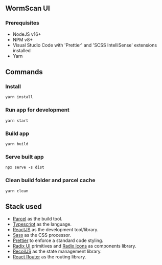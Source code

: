 ## WormScan UI

### Prerequisites

- NodeJS v16+
- NPM v8+
- Visual Studio Code with 'Prettier' and 'SCSS IntelliSense' extensions installed
- Yarn

## Commands

### Install

```
yarn install
```

### Run app for development

```
yarn start
```

### Build app

```
yarn build
```

### Serve built app

```
npx serve -s dist
```

### Clean build folder and parcel cache

```
yarn clean
```

## Stack used

- [Parcel](https://parceljs.org/) as the build tool.
- [Typescript](https://www.typescriptlang.org/) as the language.
- [ReactJS](https://reactjs.org/) as the development tool/library.
- [Sass](https://sass-lang.com/) as the CSS processor.
- [Prettier](https://prettier.io/) to enforce a standard code styling.
- [Radix UI](https://www.radix-ui.com/) primitives and [Radix Icons](https://icons.radix-ui.com/) as components library.
- [RecoilJS](https://recoiljs.org/docs/introduction/getting-started) as the state management library.
- [React Router](https://reactrouter.com/en/main) as the routing library.
